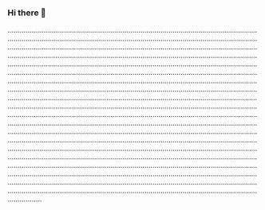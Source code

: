 ### Hi there 👋

.................................................................................................................................................................................................................................................................................................................................................................................................................................................................................................................................................................................................................................................................................................................................................................................................................................................................................................................................................................................................................................................................................................................................................................................................................................................................................................................................................................................................................................................................................................................................................................................................................................................................................................................................................................................................................................................................................................................................................................................................................................................................................................................................................................................................................................................................................................................................................................................................................................................................................................................................................................................................